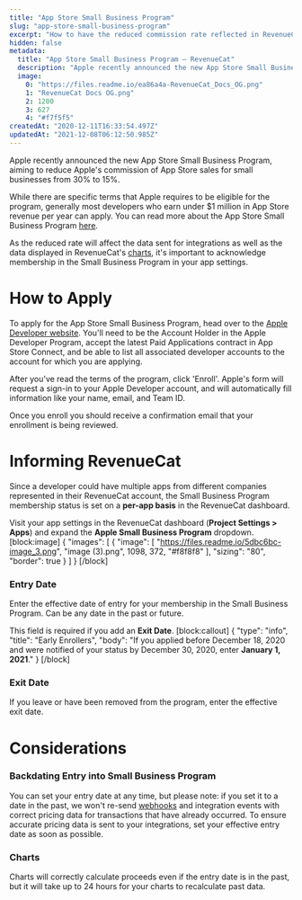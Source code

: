 ```yaml
---
title: "App Store Small Business Program"
slug: "app-store-small-business-program"
excerpt: "How to have the reduced commission rate reflected in RevenueCat"
hidden: false
metadata: 
  title: "App Store Small Business Program – RevenueCat"
  description: "Apple recently announced the new App Store Small Business Program, aiming to reduce Apple's commission of App Store sales for small businesses from 30% to 15%."
  image: 
    0: "https://files.readme.io/ea86a4a-RevenueCat_Docs_OG.png"
    1: "RevenueCat Docs OG.png"
    2: 1200
    3: 627
    4: "#f7f5f5"
createdAt: "2020-12-11T16:33:54.497Z"
updatedAt: "2021-12-08T06:12:50.985Z"
---
```

Apple recently announced the new App Store Small Business Program, aiming to reduce Apple's commission of App Store sales for small businesses from 30% to 15%.

While there are specific terms that Apple requires to be eligible for the program, generally most developers who earn under $1 million in App Store revenue per year can apply. You can read more about the App Store Small Business Program [here](https://developer.apple.com/app-store/small-business-program/).

As the reduced rate will affect the data sent for integrations as well as the data displayed in RevenueCat's [charts](doc:charts), it's important to acknowledge membership in the Small Business Program in your app settings.

# How to Apply

To apply for the App Store Small Business Program, head over to the [Apple Developer website](https://developer.apple.com/app-store/small-business-program/). You'll need to be the Account Holder in the Apple Developer Program, accept the latest Paid Applications contract in App Store Connect, and be able to list all associated developer accounts to the account for which you are applying.

After you've read the terms of the program, click 'Enroll'. Apple's form will request a sign-in to your Apple Developer account, and will automatically fill information like your name, email, and Team ID.

Once you enroll you should receive a confirmation email that your enrollment is being reviewed.

# Informing RevenueCat

Since a developer could have multiple apps from different companies represented in their RevenueCat account, the Small Business Program membership status is set on a **per-app basis** in the RevenueCat dashboard.

Visit your app settings in the RevenueCat dashboard (**Project Settings > Apps**) and expand the **Apple Small Business Program** dropdown.
[block:image]
{
  "images": [
    {
      "image": [
        "https://files.readme.io/5dbc6bc-image_3.png",
        "image (3).png",
        1098,
        372,
        "#f8f8f8"
      ],
      "sizing": "80",
      "border": true
    }
  ]
}
[/block]
### Entry Date

Enter the effective date of entry for your membership in the Small Business Program. Can be any date in the past or future.

This field is required if you add an **Exit Date**.
[block:callout]
{
  "type": "info",
  "title": "Early Enrollers",
  "body": "If you applied before December 18, 2020 and were notified of your status by December 30, 2020, enter **January 1, 2021**."
}
[/block]
### Exit Date

If you leave or have been removed from the program, enter the effective exit date.

# Considerations

### Backdating Entry into Small Business Program

You can set your entry date at any time, but please note: if you set it to a date in the past, we won't re-send [webhooks](doc:webhooks) and integration events with correct pricing data for transactions that have already occurred. To ensure accurate pricing data is sent to your integrations, set your effective entry date as soon as possible.

### Charts

Charts will correctly calculate proceeds even if the entry date is in the past, but it will take up to 24 hours for your charts to recalculate past data.